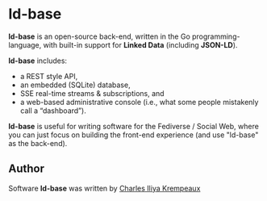 # ld-base

**ld-base** is an open-source back-end, written in the Go programming-language, with built-in support for **Linked Data** (including **JSON-LD**).

**ld-base** includes:

* a REST style API,
* an embedded (SQLite) database,
* SSE real-time streams & subscriptions, and
* a web-based administrative console (i.e., what some people mistakenly call a “dashboard”).

**ld-base** is useful for writing software for the Fediverse / Social Web, where you can just focus on building the front-end experience (and use "ld-base" as the back-end).

## Author

Software **ld-base** was written by [Charles Iliya Krempeaux](http://reiver.link)
